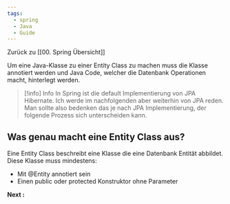 ```yaml
---
tags:
  - spring
  - Java
  - Guide
---
```

Zurück zu [[00. Spring Übersicht]]

Um eine Java-Klasse zu einer Entity Class zu machen muss die Klasse annotiert werden und Java Code, welcher die Datenbank Operationen macht, hinterlegt werden.

>[!info] Info
>In Spring ist die default Implementierung von JPA Hibernate. Ich werde im nachfolgenden aber weiterhin von JPA reden. 
>Man sollte also bedenken das je nach JPA Implementierung, der folgende Prozess sich unterscheiden kann.


## Was genau macht eine Entity Class aus?

Eine Entity Class beschreibt eine Klasse die eine Datenbank Entität abbildet. Diese Klasse muss mindestens:
- Mit @Entity annotiert sein
- Einen public oder protected Konstruktor ohne Parameter





**Next :** 
